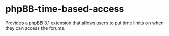 # phpBB-time-based-access
Provides a phpBB 3.1 extension that allows users to put time limits on when they can access the forums.
